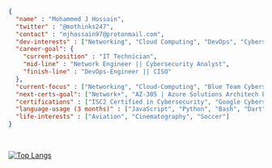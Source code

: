 <!--
### Introduction
- 👋 Hi, I’m Mohammed (@mjhossain)
- 👀 I’m interested in backend and cross-platform mobile app development
- 🌱 I’m currently learning Advanced Flutter Development & Cloud Computing (AWS)
- 📫 Reach me at hi@modevelops.com
- ✈️ I spend and awful lot of time learning about Airbus & Boeing systems and practicing it on Microsoft Flight Simulator
- 💻 Language Usage (Past 3 Months): Python | Java | JavaScript | Bash | Dart
-->


```json
{
  "name" : "Mohammed J Hossain",
  "twitter" : "@mothinks247",
  "contact" : "mjhossain97@protonmail.com",
  "dev-interests" : ["Networking", "Cloud Computing", "DevOps", "Cybersecurity", "Backend Development", "Cross-Platform Mobile App Development"],
  "career-goal": {
    "current-position" : "IT Technician",
    "mid-line" : "Network Engineer || Cybersecurity Analyst",
    "finish-line" : "DevOps-Engineer || CISO"
  },
  "current-focus" : ["Networking", "Cloud-Computing", "Blue Team Cybersecurity"],
  "next-certs-goal": ["Network+", "AZ-305 | Azure Solutions Architech Expert"],
  "certifications" : ["ISC2 Certified in Cybersecurity", "Google Cybersecurity Professional"],
  "language-usage (3 months)" : ["JavaScript", "Python", "Bash", "Dart"],
  "life-interests" : ["Aviation", "Cinematography", "Soccer"]
}

```




<!---
mjhossain/mjhossain is a ✨ special ✨ repository because its `README.md` (this file) appears on your GitHub profile.
You can click the Preview link to take a look at your changes.
--->
<br>

[![Top Langs](https://github-readme-stats.vercel.app/api/top-langs/?username=mjhossain&layout=compact&langs_count=8&theme=dark)](https://github.com/mjhossain/github-readme-stats)

